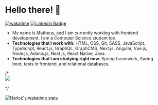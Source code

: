 # Hello there! 👋

[![wakatime](https://wakatime.com/badge/user/e1cf9e47-a628-4f84-a180-8a6eccf0f33d.svg)](https://wakatime.com/@e1cf9e47-a628-4f84-a180-8a6eccf0f33d)
[![Linkedin Badge](https://img.shields.io/badge/-LinkedIn-blue?style=flat-square&logo=Linkedin&logoColor=white&link=https://www.linkedin.com/in/matheusdoedev/)](https://www.linkedin.com/in/matheusdoedev/)

- My name is Matheus, and I am currently working with frontend development. I am a Computer Science student too.
- **Technologies that I work with**: HTML, CSS, Git, SASS, JavaScript, TypeScript, React.js, GraphQL, GraphCMS, Next.js, Angular, Vue.js, Node.js, Adonis.js, Nest.js, React Native, Java.
- **Technologies that I am studying right now**: Spring framework, Spring boot, tests in frontend, and relational databases.

/* </br>
<a style="width: 100%" href="https://github.com/anuraghazra/github-readme-stats">
  <img src="https://github-readme-stats.vercel.app/api/top-langs/?username=matheusdoedev" />
</a>
</br>
</br> */

[![Harlok's wakatime stats](https://github-readme-stats.vercel.app/api/wakatime?username=matheusdoedev&layout=compact&theme=vue-dark)](https://github.com/anuraghazra/github-readme-stats)
